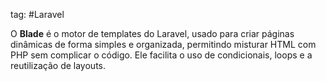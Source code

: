 tag: #Laravel 

O **Blade** é o motor de templates do Laravel, usado para criar páginas dinâmicas de forma simples e organizada, permitindo misturar HTML com PHP sem complicar o código. Ele facilita o uso de condicionais, loops e a reutilização de layouts.